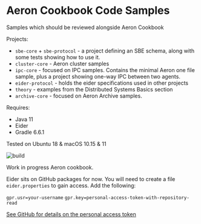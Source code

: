 # Aeron Cookbook Code Samples

Samples which should be reviewed alongside Aeron Cookbook 

Projects:
- `sbe-core` + `sbe-protocol` - a project defining an SBE schema, along with some tests showing how to use it.
- `cluster-core` - Aeron cluster samples
- `ipc-core` - focused on IPC samples. Contains the minimal Aeron one file sample, plus a project showing one-way IPC between two agents.
- `eider-protocol` - holds the eider specifications used in other projects
- `theory` - examples from the Distributed Systems Basics section 
- `archive-core` - focused on Aeron Archive samples.

Requires:
- Java 11
- Eider
- Gradle 6.6.1

Tested on Ubuntu 18 & macOS 10.15 & 11

 ![build](https://github.com/adaptive-sl/aeron-cookbook-code/workflows/JavaCI/badge.svg)
 
 Work in progress Aeron cookbook.
 
 Eider sits on GitHub packages for now. You will need to create a file `eider.properties` to gain access. Add the following:
 
`gpr.usr=your-username`
`gpr.key=personal-access-token-with-repository-read`

[See GitHub for details on the personal access token](https://help.github.com/en/packages/using-github-packages-with-your-projects-ecosystem/configuring-gradle-for-use-with-github-packages#authenticating-to-github-packages)